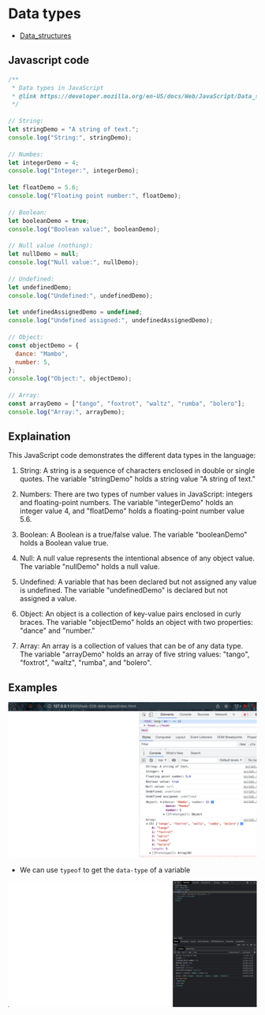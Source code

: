 # Data types

- [Data_structures](https://developer.mozilla.org/en-US/docs/Web/JavaScript/Data_structures)

## Javascript code

```javascript
/**
 * Data types in JavaScript
 * @link https://developer.mozilla.org/en-US/docs/Web/JavaScript/Data_structures
 */

// String:
let stringDemo = "A string of text.";
console.log("String:", stringDemo);

// Numbes:
let integerDemo = 4;
console.log("Integer:", integerDemo);

let floatDemo = 5.6;
console.log("Floating point number:", floatDemo);

// Boolean:
let booleanDemo = true;
console.log("Boolean value:", booleanDemo);

// Null value (nothing):
let nullDemo = null;
console.log("Null value:", nullDemo);

// Undefined:
let undefinedDemo;
console.log("Undefined:", undefinedDemo);

let undefinedAssignedDemo = undefined;
console.log("Undefined assigned:", undefinedAssignedDemo);

// Object:
const objectDemo = {
  dance: "Mambo",
  number: 5,
};
console.log("Object:", objectDemo);

// Array:
const arrayDemo = ["tango", "foxtrot", "waltz", "rumba", "bolero"];
console.log("Array:", arrayDemo);
```

## Explaination

This JavaScript code demonstrates the different data types in the language:

1. String: A string is a sequence of characters enclosed in double or single quotes. The variable "stringDemo" holds a string value "A string of text."

2. Numbers: There are two types of number values in JavaScript: integers and floating-point numbers. The variable "integerDemo" holds an integer value 4, and "floatDemo" holds a floating-point number value 5.6.

3. Boolean: A Boolean is a true/false value. The variable "booleanDemo" holds a Boolean value true.

4. Null: A null value represents the intentional absence of any object value. The variable "nullDemo" holds a null value.

5. Undefined: A variable that has been declared but not assigned any value is undefined. The variable "undefinedDemo" is declared but not assigned a value. 

6. Object: An object is a collection of key-value pairs enclosed in curly braces. The variable "objectDemo" holds an object with two properties: "dance" and "number."

7. Array: An array is a collection of values that can be of any data type. The variable "arrayDemo" holds an array of five string values: "tango", "foxtrot", "waltz", "rumba", and "bolero".

## Examples

![img](.images/data-types.png)

- We can use `typeof` to get the `data-type` of a variable

![img](.images/image-2023-05-06-11-48-16.png)
